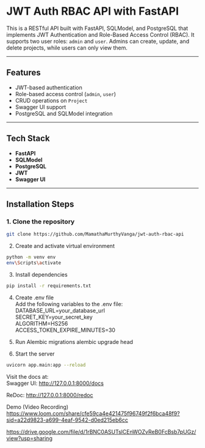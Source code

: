 # JWT Auth RBAC API with FastAPI

This is a RESTful API built with FastAPI, SQLModel, and PostgreSQL that implements JWT Authentication and Role-Based Access Control (RBAC). It supports two user roles: `admin` and `user`. Admins can create, update, and delete projects, while users can only view them.

---

## Features

- JWT-based authentication
- Role-based access control (`admin`, `user`)
- CRUD operations on `Project`
- Swagger UI support
- PostgreSQL and SQLModel integration

---

## Tech Stack

- **FastAPI**
- **SQLModel**
- **PostgreSQL**
- **JWT**
- **Swagger UI** 

---

## Installation Steps

### 1. Clone the repository

```bash
git clone https://github.com/MamathaMurthyVanga/jwt-auth-rbac-api
```


2. Create and activate virtual environment
```bash
python -m venv env
env\Scripts\activate 
```

3. Install dependencies
```bash
pip install -r requirements.txt
```

4. Create .env file                                                                                    
Add the following variables to the .env file:                                                          
DATABASE_URL=your_database_url                                                                        
SECRET_KEY=your_secret_key                                                                            
ALGORITHM=HS256                                                                                       
ACCESS_TOKEN_EXPIRE_MINUTES=30                                                                        

5. Run Alembic migrations
alembic upgrade head

6. Start the server
```bash
uvicorn app.main:app --reload
```


Visit the docs at:                                                                                      
Swagger UI: http://127.0.0.1:8000/docs

ReDoc: http://127.0.0.1:8000/redoc

Demo (Video Recording)                                                                                
https://www.loom.com/share/cfe59ca4e421475f96749f2f6bca48f9?sid=a22d9823-a699-4eaf-9542-d0ed215eb6cc

https://drive.google.com/file/d/1rBNC0ASUTslCEnWOZvReB0FcBsb7pUGz/view?usp=sharing

